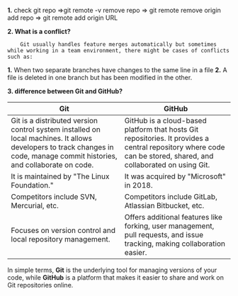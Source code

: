 **1.**
    check git repo =>git remote -v
    remove repo => git remote remove origin
    add repo => git remote add origin URL


**2.  What is a conflict?**
         
        Git usually handles feature merges automatically but sometimes while working in a team environment, there might be cases of conflicts such as:

   **1.** When two separate branches have changes to the same line in a file
   **2.** A file is deleted in one branch but has been modified in the other.    


**3. difference between Git and GitHub?**

| **Git**                                                                 | **GitHub**                                                            |
|-------------------------------------------------------------------------|--------------------------------------------------------------|
| Git is a distributed version control system installed on local machines. It allows developers to track changes in code, manage commit histories, and collaborate on code. | GitHub is a cloud-based platform that hosts Git repositories. It provides a central repository where code can be stored, shared, and collaborated on using Git.             |
| It is maintained by "The Linux Foundation."                             | It was acquired by "Microsoft" in 2018.                                |
| Competitors include SVN, Mercurial, etc.                                | Competitors include GitLab, Atlassian Bitbucket, etc.                 |
| Focuses on version control and local repository management.             | Offers additional features like forking, user management, pull requests, and issue tracking, making collaboration easier.           |

In simple terms, **Git** is the underlying tool for managing versions of your code, while **GitHub** is a platform that makes it easier to share and work on Git repositories online.   


